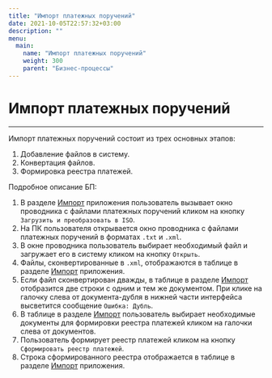 ```yaml
---
title: "Импорт платежных поручений"
date: 2021-10-05T22:57:32+03:00
description: ""
menu:
  main:
    name: "Импорт платежных поручений"
    weight: 300
    parent: "Бизнес-процессы"
---
```


# Импорт платежных поручений
---

Импорт платежных поручений состоит из трех основных этапов:

1. Добавление файлов в систему.
2. Конвертация файлов.
3. Формировка реестра платежей.

Подробное описание БП:

1. В разделе [Импорт](/interface/user_menu/import/index.html#exchange_1c) приложения пользователь вызывает окно проводника с файлами платежных поручений кликом на кнопку `Загрузить и преобразовать в ISO`.
2. На ПК пользователя открывается окно проводника с файлами платежных поручений в форматах `.txt` и `.xml`.
3. В окне проводника пользователь выбирает необходимый файл и загружает его в систему кликом на кнопку `Открыть`.
4. Файлы, сконвертированные в `.xml`, отображаются в таблице в разделе [Импорт](/interface/user_menu/import/index.html#exchange_1c) приложения.
5. Если файл сконвертирован дважды, в таблице в разделе [Импорт](/interface/user_menu/import/index.html#exchange_1c) отобразится две строки с одним и тем же документом. При клике на галочку слева от документа-дубля в нижней части интерфейса высветится сообщение `Ошибка: Дубль`.
6. В таблице в разделе [Импорт](/interface/user_menu/import/index.html#exchange_1c) пользователь выбирает необходимые документы для формировки реестра платежей кликом на галочки слева от документов.
7. Пользователь формирует реестр платежей кликом на кнопку `Сформировать реестр платежей`.
8. Строка сформированного реестра отображается в таблице в разделе [Импорт](/interface/user_menu/import/index.html#exchange_1c) приложения.
